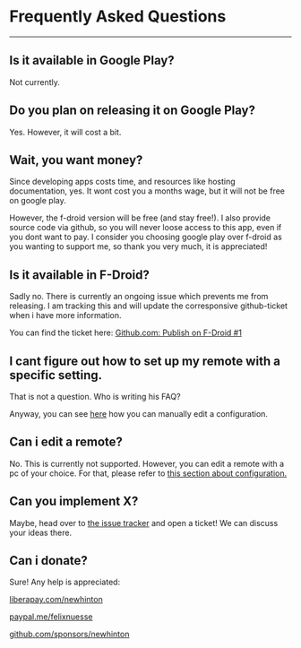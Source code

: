 # Frequently Asked Questions
---


## Is it available in Google Play?
Not currently.

## Do you plan on releasing it on Google Play?
Yes. However, it will cost a bit.

## Wait, you want money?
Since developing apps costs time, and resources like hosting documentation, yes. It wont cost you a months wage, but it will not be free on google play. 

However, the f-droid version will be free (and stay free!). I also provide source code via github, so you will never loose access to this app, even if you dont want to pay. I consider you choosing google play over f-droid as you wanting to support me, so thank you very much, it is appreciated!

## Is it available in F-Droid?

Sadly no. There is currently an ongoing issue which prevents me from releasing. I am tracking this and will update the corresponsive github-ticket when i have more information.

You can find the ticket here:
[Github.com: Publish on F-Droid #1](https://github.com/newhinton/Round-Sync/issues/1)


## I cant figure out how to set up my remote with a specific setting.
That is not a question. Who is writing his FAQ?

Anyway, you can see [here](./usage/config.md) how you can manually edit a configuration.

## Can i edit a remote?
No. This is currently not supported. However, you can edit a remote with a pc of your choice.
For that, please refer to [this section about configuration.](./usage/config.md)

## Can you implement X?

Maybe, head over to [the issue tracker](https://github.com/newhinton/Round-Sync/issues/) and open a ticket! We can discuss your ideas there.


## Can i donate?

Sure! Any help is appreciated:

<a href="https://liberapay.com/newhinton" class="donation-pictogram">
<i class="fa fa-liberapay fa-3" title="Donation Link - Liberapay" alt="https://liberapay.com/newhinton"></i>
<p>liberapay.com/newhinton</p>
</a>

<a href="https://www.paypal.me/felixnuesse" class="donation-pictogram">
<i class="fa fa-paypal fa-lg fa-2" title="Donation Link - Paypal" alt="https://www.paypal.me/felixnuesse"></i>
<p>paypal.me/felixnuesse</p>
</a>


<a href="https://github.com/sponsors/newhinton" class="donation-pictogram">
<i class="fa fa-github fa-lg fa-2" title="Donation Link - Github Sponsor" alt="https://github.com/sponsors/newhinton"></i>
<p>github.com/sponsors/newhinton</p>
</a>